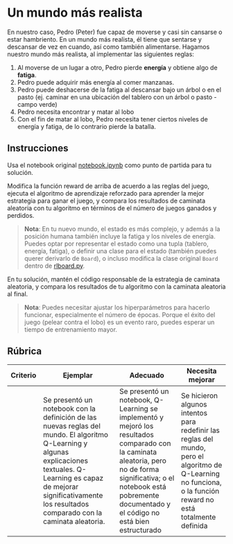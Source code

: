 # Un mundo más realista

En nuestro caso, Pedro (Peter) fue capaz de moverse y casi sin cansarse o estar hambriento. En un mundo más realista, él tiene que sentarse y descansar de vez en cuando, así como también alimentarse. Hagamos nuestro mundo más realista, al implementar las siguientes reglas:

1. Al moverse de un lugar a otro, Pedro pierde **energía** y obtiene algo de **fatiga**.
2. Pedro puede adquirir más energía al comer manzanas.
3. Pedro puede deshacerse de la fatiga al descansar bajo un árbol o en el pasto (ej. caminar en una ubicación del tablero con un árbol o pasto - campo verde)
4. Pedro necesita encontrar y matar al lobo
5. Con el fin de matar al lobo, Pedro necesita tener ciertos niveles de energía y fatiga, de lo contrario pierde la batalla.

## Instrucciones

Usa el notebook original [notebook.ipynb](../notebook.ipynb) como punto de partida para tu solución.

Modifica la función reward de arriba de acuerdo a las reglas del juego, ejecuta el algoritmo de aprendizaje reforzado para aprender la mejor estrategia para ganar el juego, y compara los resultados de caminata aleatoria con tu algoritmo en términos de el número de juegos ganados y perdidos.

> **Nota**: En tu nuevo mundo, el estado es más complejo, y además a la posición humana también incluye la fatiga y los niveles de energía. Puedes optar por representar el estado como una tupla (tablero, energía, fatiga), o definir una clase para el estado (también puedes querer derivarlo de `Board`), o incluso modifica la clase original `Board` dentro de [rlboard.py](../rlboard.py).

En tu solución, mantén el código responsable de la estrategia de caminata aleatoria, y compara los resultados de tu algoritmo con la caminata aleatoria al final.

> **Nota**: Puedes necesitar ajustar los hiperparámetros para hacerlo funcionar, especialmente el número de épocas. Porque el éxito del juego (pelear contra el lobo) es un evento raro, puedes esperar un tiempo de entrenamiento mayor.

## Rúbrica

| Criterio | Ejemplar                                                                                                                                                                                             | Adecuado                                                                                                                                                                                | Necesita mejorar                                                                                                                          |
| -------- | ----------------------------------------------------------------------------------------------------------------------------------------------------------------------------------------------------- | --------------------------------------------------------------------------------------------------------------------------------------------------------------------------------------- | ------------------------------------------------------------------------------------------------------------------------------------------ |
|          | Se presentó un notebook con la definición de las nuevas reglas del mundo. El algoritmo Q-Learning y algunas explicaciones textuales. Q-Learning es capaz de mejorar significativamente los resultados comparado con la caminata aleatoria. | Se presentó un notebook, Q-Learning se implementó y mejoró los resultados comparado con la caminata aleatoria, pero no de forma significativa; o el notebook está pobremente documentado y el código no está bien estructurado | Se hicieron algunos intentos para redefinir las reglas del mundo, pero el algoritmo de Q-Learning no funciona, o la función reward no está totalmente definida |
